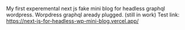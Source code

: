 My first experemental next js fake mini blog for headless graphql wordpress. Worpdress graphql aready plugged. (still in work)
Test link: https://next-js-for-headless-wp-mini-blog.vercel.app/